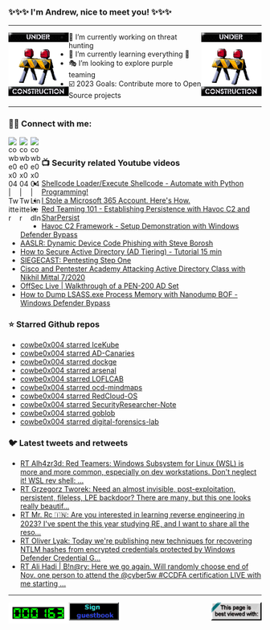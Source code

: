 ### ✨✨✨ I'm Andrew, nice to meet you! ✨✨✨

---
<img align="left" width="120px" src="https://raw.githubusercontent.com/cowbe0x004/cowbe0x004/master/images/image004.gif" />
<img align="right" width="120px" src="https://raw.githubusercontent.com/cowbe0x004/cowbe0x004/master/images/image004.gif" />

- 📖 I’m currently working on threat hunting
- 📘 I’m currently learning everything 🤣
- 🎭 I’m looking to explore purple teaming
- ☑️ 2023 Goals: Contribute more to Open Source projects

---

### 🤝🏽 Connect with me:
[<img align="left" alt="cowbe0x004 | Twitter" width="22px" src="https://cdn.simpleicons.org/mastodon" />][mastodon]
[<img align="left" alt="cowbe0x004 | Twitter" width="22px" src="https://cdn.simpleicons.org/twitter" />][twitter]
[<img align="left" alt="cowbe0x004 | LinkedIn" width="22px" src="https://cdn.simpleicons.org/linkedin" />][linkedin]

<!--
[<img align="left" alt="cowbe0x004.com" width="22px" src="https://raw.githubusercontent.com/iconic/open-iconic/master/svg/globe.svg" />][website]
[<img align="left" alt="cowbe0x004 | YouTube" width="22px" src="https://cdn.jsdelivr.net/npm/simple-icons@v3/icons/youtube.svg" />][youtube]
[<img align="left" alt="cowbe0x004 | Instagram" width="22px" src="https://cdn.jsdelivr.net/npm/simple-icons@v3/icons/instagram.svg" />][instagram]
-->

<br />

### 📺 Security related Youtube videos
<!-- YOUTUBE:START -->
- [Shellcode Loader/Execute Shellcode - Automate with Python Programming!](https://www.youtube.com/watch?v=hWbfifU8TtA)
- [I Stole a Microsoft 365 Account. Here&#39;s How.](https://www.youtube.com/watch?v=sZ22YulJwao)
- [Red Teaming 101 - Establishing Persistence with Havoc C2 and SharPersist](https://www.youtube.com/watch?v=SSs4njyILEE)
- [Havoc C2 Framework - Setup Demonstration with Windows Defender Bypass](https://www.youtube.com/watch?v=DXJNWiZJGko)
- [AASLR: Dynamic Device Code Phishing with Steve Borosh](https://www.youtube.com/watch?v=GZ_nn0uRLr4)
- [How to Secure Active Directory &lpar;AD Tiering&rpar; - Tutorial 15 min](https://www.youtube.com/watch?v=OPwR2UFDYR0)
- [SIEGECAST: Pentesting Step One](https://www.youtube.com/watch?v=51mduFDpEP0)
- [Cisco and Pentester Academy Attacking Active Directory Class with Nikhil Mittal 7/2020](https://www.youtube.com/watch?v=1fiZbYhEkYA)
- [OffSec Live | Walkthrough of a PEN-200 AD Set](https://www.youtube.com/watch?v=2NLi4wzAvTw)
- [How to Dump LSASS.exe Process Memory with Nanodump BOF - Windows Defender Bypass](https://www.youtube.com/watch?v=jwETspKR6JU)
<!-- YOUTUBE:END -->

### ⭐ Starred Github repos
<!-- GITHUB_STAR:START -->
- [cowbe0x004 starred IceKube](https://github.com/WithSecureLabs/IceKube)
- [cowbe0x004 starred AD-Canaries](https://github.com/AirbusProtect/AD-Canaries)
- [cowbe0x004 starred dockge](https://github.com/louislam/dockge)
- [cowbe0x004 starred arsenal](https://github.com/Orange-Cyberdefense/arsenal)
- [cowbe0x004 starred LOFLCAB](https://github.com/LOFL-Project/LOFLCAB)
- [cowbe0x004 starred ocd-mindmaps](https://github.com/Orange-Cyberdefense/ocd-mindmaps)
- [cowbe0x004 starred RedCloud-OS](https://github.com/RedTeamOperations/RedCloud-OS)
- [cowbe0x004 starred SecurityResearcher-Note](https://github.com/LearningKijo/SecurityResearcher-Note)
- [cowbe0x004 starred goblob](https://github.com/Macmod/goblob)
- [cowbe0x004 starred digital-forensics-lab](https://github.com/frankwxu/digital-forensics-lab)
<!-- GITHUB_STAR:END -->

### 🐦 Latest tweets and retweets
<!-- TWEETS:START -->
- [RT Alh4zr3d: Red Teamers: Windows Subsystem for Linux &lpar;WSL&rpar; is more and more common, especially on dev workstations. Don&#39;t neglect it! WSL rev shell: ...](https://twitter.com/Alh4zr3d/status/1633108045675786244)
- [RT Grzegorz Tworek: Need an almost invisible, post-exploitation, persistent, fileless, LPE backdoor? There are many, but this one looks really beautif...](https://twitter.com/0gtweet/status/1628720819537936386)
- [RT Mr. Rc 🇮🇳: Are you interested in learning reverse engineering in 2023? I&#39;ve spent the this year studying RE, and I want to share all the reso...](https://twitter.com/coder_rc/status/1608385931463258112)
- [RT Oliver Lyak: Today we&#39;re publishing new techniques for recovering NTLM hashes from encrypted credentials protected by Windows Defender Credential G...](https://twitter.com/ly4k_/status/1607477540242718721)
- [RT Ali Hadi | B!n@ry: Here we go again. Will randomly choose end of Nov. one person to attend the @cyber5w #CCDFA certification LIVE with me starting ...](https://twitter.com/binaryz0ne/status/1593025491430436866)
<!-- TWEETS:END -->

---

[<img align="left" width="120px" src="https://raw.githubusercontent.com/cowbe0x004/cowbe0x004/master/images/visitors.gif" />][visitor]
[<img align="left" alt="Sign My Guestbook" width="100px" src="https://raw.githubusercontent.com/cowbe0x004/cowbe0x004/master/images/sign_guest_book.gif" />][guestbook]
[<img align="right" width="100px" src="https://raw.githubusercontent.com/cowbe0x004/cowbe0x004/master/images/netscape.gif" />][netscape]


[website]: https://cowbe0x004.com
[mastodon]: https://infosec.exchange/@cowbe
[twitter]: https://twitter.com/cowbe0x004
[youtube]: https://youtube.com/
[instagram]: https://instagram.com/
[linkedin]: https://www.linkedin.com/in/anhuang/
[guestbook]: https://github.com/cowbe0x004/cowbe0x004/issues
[netscape]: https://github.com/cowbe0x004/cowbe0x004
[visitor]: https://github.com/cowbe0x004/cowbe0x004
